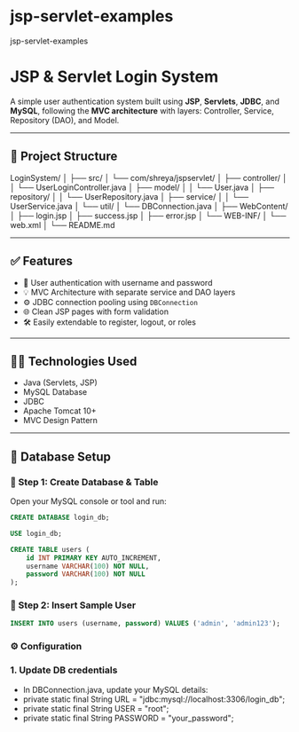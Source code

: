 # jsp-servlet-examples
jsp-servlet-examples 

# JSP & Servlet Login System

A simple user authentication system built using **JSP**, **Servlets**, **JDBC**, and **MySQL**, following the **MVC architecture** with layers: Controller, Service, Repository (DAO), and Model.

---

## 📁 Project Structure
LoginSystem/
│
├── src/
│   └── com/shreya/jspservlet/
│       ├── controller/
│       │   └── UserLoginController.java
│       ├── model/
│       │   └── User.java
│       ├── repository/
│       │   └── UserRepository.java
│       ├── service/
│       │   └── UserService.java
│       └── util/
│           └── DBConnection.java
│
├── WebContent/
│   ├── login.jsp
│   ├── success.jsp
│   ├── error.jsp
│   └── WEB-INF/
│       └── web.xml
│
└── README.md

---

## ✅ Features

- 🔐 User authentication with username and password
- 💡 MVC Architecture with separate service and DAO layers
- ⚙️ JDBC connection pooling using `DBConnection`
- 🌐 Clean JSP pages with form validation
- 🛠️ Easily extendable to register, logout, or roles

---

## 🧑‍💻 Technologies Used

- Java (Servlets, JSP)
- MySQL Database
- JDBC
- Apache Tomcat 10+
- MVC Design Pattern

---

## 🧾 Database Setup

### 📌 Step 1: Create Database & Table

Open your MySQL console or tool and run:

```sql
CREATE DATABASE login_db;

USE login_db;

CREATE TABLE users (
    id INT PRIMARY KEY AUTO_INCREMENT,
    username VARCHAR(100) NOT NULL,
    password VARCHAR(100) NOT NULL
);
```
### 📌 Step 2: Insert Sample User
```sql
INSERT INTO users (username, password) VALUES ('admin', 'admin123');

```
### ⚙️ Configuration
### 1. Update DB credentials
   
- In DBConnection.java, update your MySQL details:
- private static final String URL = "jdbc:mysql://localhost:3306/login_db";
- private static final String USER = "root";
- private static final String PASSWORD = "your_password";


